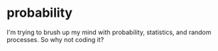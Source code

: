 # probability
I'm trying to brush up my mind with probability, statistics, and random processes. So why not coding it?
